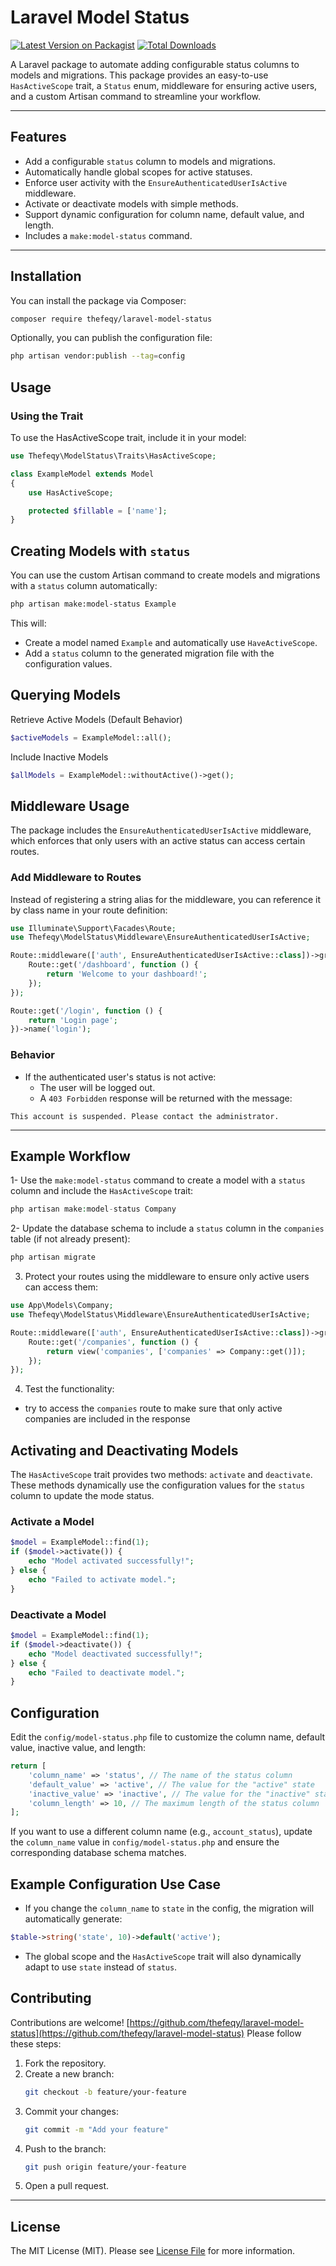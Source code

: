 # Laravel Model Status

[![Latest Version on Packagist](https://img.shields.io/packagist/v/thefeqy/laravel-model-status.svg?style=flat-square)](https://packagist.org/packages/thefeqy/laravel-model-status)
[![Total Downloads](https://img.shields.io/packagist/dt/thefeqy/laravel-model-status.svg?style=flat-square)](https://packagist.org/packages/thefeqy/laravel-model-status)

A Laravel package to automate adding configurable status columns to models and migrations. This package provides an easy-to-use `HasActiveScope` trait, a `Status` enum, middleware for ensuring active users, and a custom Artisan command to streamline your workflow.

---

## Features

- Add a configurable `status` column to models and migrations.
- Automatically handle global scopes for active statuses.
- Enforce user activity with the `EnsureAuthenticatedUserIsActive` middleware.
- Activate or deactivate models with simple methods.
- Support dynamic configuration for column name, default value, and length.
- Includes a `make:model-status` command.

---

## Installation

You can install the package via Composer:

```bash
composer require thefeqy/laravel-model-status
```

Optionally, you can publish the configuration file:

```bash
php artisan vendor:publish --tag=config
```


## Usage

### Using the Trait
To use the HasActiveScope trait, include it in your model:

```php
use Thefeqy\ModelStatus\Traits\HasActiveScope;

class ExampleModel extends Model
{
    use HasActiveScope;

    protected $fillable = ['name'];
}
```

## Creating Models with `status`
You can use the custom Artisan command to create models and migrations with a `status` column automatically:

```bash
php artisan make:model-status Example
```

This will:

- Create a model named `Example` and automatically use `HaveActiveScope`.
- Add a `status` column to the generated migration file with the configuration values.

## Querying Models
Retrieve Active Models (Default Behavior)

```php
$activeModels = ExampleModel::all();
```

Include Inactive Models
```php
$allModels = ExampleModel::withoutActive()->get();
```

## Middleware Usage
The package includes the `EnsureAuthenticatedUserIsActive` middleware, which enforces that only users with an active status can access certain routes.

### Add Middleware to Routes
Instead of registering a string alias for the middleware, you can reference it by class name in your route definition:

```php
use Illuminate\Support\Facades\Route;
use Thefeqy\ModelStatus\Middleware\EnsureAuthenticatedUserIsActive;

Route::middleware(['auth', EnsureAuthenticatedUserIsActive::class])->group(function () {
    Route::get('/dashboard', function () {
        return 'Welcome to your dashboard!';
    });
});

Route::get('/login', function () {
    return 'Login page';
})->name('login');
```

### Behavior

- If the authenticated user's status is not active:
    - The user will be logged out.
    - A `403 Forbidden` response will be returned with the message:

```
This account is suspended. Please contact the administrator.
```
---

## Example Workflow

1- Use the `make:model-status` command to create a model with a `status` column and include the `HasActiveScope` trait:

```php
php artisan make:model-status Company
```

2- Update the database schema to include a `status` column in the `companies` table (if not already present):

```php 
php artisan migrate
```

3. Protect your routes using the middleware to ensure only active users can access them:

```php
use App\Models\Company;
use Thefeqy\ModelStatus\Middleware\EnsureAuthenticatedUserIsActive;

Route::middleware(['auth', EnsureAuthenticatedUserIsActive::class])->group(function () {
    Route::get('/companies', function () {
        return view('companies', ['companies' => Company::get()]);
    });
});
```

4. Test the functionality:

- try to access the `companies` route to make sure that only active companies are included in the response

## Activating and Deactivating Models
The `HasActiveScope` trait provides two methods: `activate` and `deactivate`. These methods dynamically use the configuration values for the `status` column to update the mode status.

### Activate a Model
```php
$model = ExampleModel::find(1);
if ($model->activate()) {
    echo "Model activated successfully!";
} else {
    echo "Failed to activate model.";
}
```

### Deactivate a Model
```php
$model = ExampleModel::find(1);
if ($model->deactivate()) {
    echo "Model deactivated successfully!";
} else {
    echo "Failed to deactivate model.";
}
```


## Configuration
Edit the `config/model-status.php` file to customize the column name, default value, inactive value, and length:

```php
return [
    'column_name' => 'status', // The name of the status column
    'default_value' => 'active', // The value for the "active" state
    'inactive_value' => 'inactive', // The value for the "inactive" state
    'column_length' => 10, // The maximum length of the status column
];
```
If you want to use a different column name (e.g., `account_status`), update the `column_name` value in `config/model-status.php` and ensure the corresponding database schema matches.

## Example Configuration Use Case

- If you change the `column_name` to `state` in the config, the migration will automatically generate:

```php
$table->string('state', 10)->default('active');
```

- The global scope and the `HasActiveScope` trait will also dynamically adapt to use `state` instead of `status`.

## Contributing
Contributions are welcome! [https://github.com/thefeqy/laravel-model-status](https://github.com/thefeqy/laravel-model-status) Please follow these steps:

1. Fork the repository.
2. Create a new branch:
   ```bash
   git checkout -b feature/your-feature
   ```
3. Commit your changes:
   ```bash
   git commit -m "Add your feature"
   ```
4. Push to the branch:
   ```bash
   git push origin feature/your-feature
   ```
5. Open a pull request.
---
 
## License 
The MIT License (MIT). Please see [License File](LICENSE) for more information.

